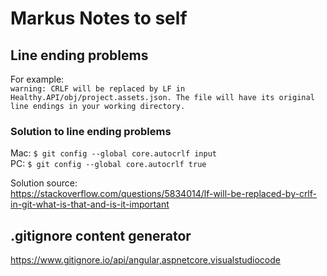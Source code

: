# Markus Notes to self

## Line ending problems
For example:  
`warning: CRLF will be replaced by LF in Healthy.API/obj/project.assets.json.
The file will have its original line endings in your working directory.`

### Solution to line ending problems

Mac: `$ git config --global core.autocrlf input`  
PC: `$ git config --global core.autocrlf true`

Solution source:  
https://stackoverflow.com/questions/5834014/lf-will-be-replaced-by-crlf-in-git-what-is-that-and-is-it-important
  
    
## .gitignore content generator
 https://www.gitignore.io/api/angular,aspnetcore,visualstudiocode